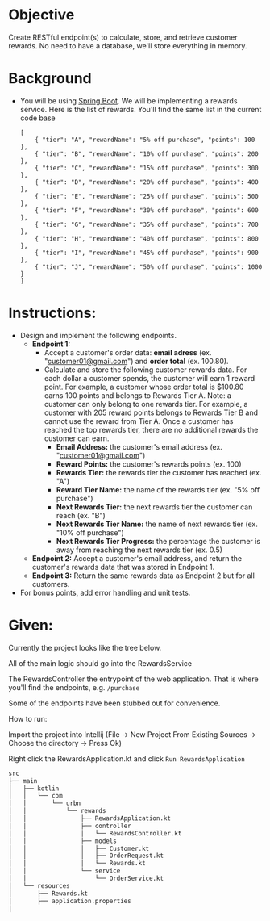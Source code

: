 # Objective
Create RESTful endpoint(s) to calculate, store, and retrieve customer rewards.
No need to have a database, we'll store everything in memory.

# Background
* You will be using [Spring Boot](https://spring.io/projects/spring-boot).
We will be implementing a rewards service. Here is the list of rewards. You'll find the same list in the current code base 
    ```
    [
        { "tier": "A", "rewardName": "5% off purchase", "points": 100 },
        { "tier": "B", "rewardName": "10% off purchase", "points": 200 },
        { "tier": "C", "rewardName": "15% off purchase", "points": 300 },
        { "tier": "D", "rewardName": "20% off purchase", "points": 400 },
        { "tier": "E", "rewardName": "25% off purchase", "points": 500 },
        { "tier": "F", "rewardName": "30% off purchase", "points": 600 },
        { "tier": "G", "rewardName": "35% off purchase", "points": 700 },
        { "tier": "H", "rewardName": "40% off purchase", "points": 800 },
        { "tier": "I", "rewardName": "45% off purchase", "points": 900 },
        { "tier": "J", "rewardName": "50% off purchase", "points": 1000 }
    ]
    ``` 

# Instructions:
* Design and implement the following endpoints.
    * **Endpoint 1:**
        * Accept a customer's order data: **email adress**  (ex. "customer01@gmail.com") and **order total** (ex. 100.80).
        * Calculate and store the following customer rewards data. For each dollar a customer spends, the customer will earn 1 reward point. For example, a customer whose order total is $100.80 earns 100 points and belongs to Rewards Tier A. Note: a customer can only belong to one rewards tier. For example, a customer with 205 reward points belongs to Rewards Tier B and cannot use the reward from Tier A. Once a customer has reached the top rewards tier, there are no additional rewards the customer can earn.
            * **Email Address:** the customer's email address (ex. "customer01@gmail.com")
            * **Reward Points:** the customer's rewards points (ex. 100)
            * **Rewards Tier:** the rewards tier the customer has reached (ex. "A")
            * **Reward Tier Name:** the name of the rewards tier (ex. "5% off purchase")
            * **Next Rewards Tier:** the next rewards tier the customer can reach (ex. "B")
            * **Next Rewards Tier Name:** the name of next rewards tier (ex. "10% off purchase")
            * **Next Rewards Tier Progress:** the percentage the customer is away from reaching the next rewards tier (ex. 0.5)
    * **Endpoint 2:** Accept a customer's email address, and return the customer's rewards data that was stored in Endpoint 1.
    * **Endpoint 3:** Return the same rewards data as Endpoint 2 but for all customers.
* For bonus points, add error handling and unit tests.

# Given:
Currently the project looks like the tree below.

All of the main logic should go into the RewardsService

The RewardsController the entrypoint of the web application. That is where you'll find 
the endpoints, e.g. `/purchase`

Some of the endpoints have been stubbed out for convenience.

How to run: 

Import the project into Intellij (File -> New Project From Existing Sources -> Choose the directory -> Press Ok)

Right click the RewardsApplication.kt and click `Run RewardsApplication`

```bash
src
├── main
│   ├── kotlin
│   │   └── com
│   │       └── urbn
│   │           └── rewards
│   │               ├── RewardsApplication.kt
│   │               ├── controller
│   │               │   └── RewardsController.kt
│   │               ├── models
│   │               │   ├── Customer.kt
│   │               │   ├── OrderRequest.kt
│   │               │   └── Rewards.kt
│   │               └── service
│   │                   └── OrderService.kt
│   └── resources
│       ├── Rewards.kt
│       ├── application.properties
│  
```